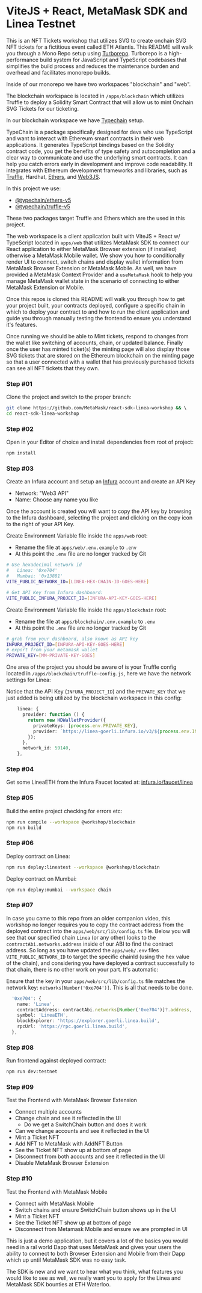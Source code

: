 # ViteJS + React, MetaMask SDK and Linea Testnet

This is an NFT Tickets workshop that utilizes SVG to create onchain SVG NFT tickets for a fictitious event called ETH Atlantis. This README will walk you through a Mono Repo setup using [Turborepo](https://turbo.build/repo). Turborepo is a high-performance build system for JavaScript and TypeScript codebases that simplifies the build process and reduces the maintenance burden and overhead and facilitates monorepo builds.

Inside of our monorepo we have two workspaces "blockchain" and "web".

The blockchain workspace is located in `/apps/blockchain` which utilizes Truffle to deploy a Solidity Smart Contract that will allow us to mint Onchain SVG Tickets for our ticketing.

In our blockchain workspace we have [Typechain](https://github.com/dethcrypto/TypeChain) setup. 

TypeChain is a package specifically designed for devs who use TypeScript and want to interact with Ethereum smart contracts in their web applications. It generates TypeScript bindings based on the Solidity contract code, you get the benefits of type safety and autocompletion and a clear way to communicate and use the underlying smart contracts. It can help you catch errors early in development and improve code readability. It integrates with Ethereum development frameworks and libraries, such as [Truffle](https://trufflesuite.com/), Hardhat, [Ethers](https://docs.ethers.org/), and [Web3JS](https://web3js.readthedocs.io/).

In this project we use:

- [@typechain/ethers-v5](https://github.com/dethcrypto/TypeChain/tree/master/packages/target-ethers-v5)
- [@typechain/truffle-v5](https://github.com/dethcrypto/TypeChain/tree/master/packages/target-truffle-v5)

These two packages target Truffle and Ethers which are the used in this project.

The web workspace is a client application built with ViteJS + React w/ TypeScript located in `apps/web` that utilizes MetaMask SDK to connect our React application to either MetaMask Browser extension (if installed) otherwise a MetaMask Mobile wallet. We show you how to conditionally render UI to connect, switch chains and display wallet information from MetaMask Browser Extension or MetaMask Mobile. As well, we have provided a MetaMask Context Provider and a `useMetaMask` hook to help you manage MetaMask wallet state in the scenario of connecting to either MetaMask Extension or Mobile.

Once this repos is cloned this README will walk you through how to get your project built, your contracts deployed, configure a specific chain in which to deploy your contract to and how to run the client application and guide you through manually testing the frontend to ensure you understand it's features.

Once running we should be able to Mint tickets, respond to changes from the wallet like switching of accounts, chain, or updated balance. Finally once the user has minted ticket(s) the minting page will also display those SVG tickets that are stored on the Ethereum blockchain on the minting page so that a user connected with a wallet that has previously purchased tickets can see all NFT tickets that they own.

### Step #01

Clone the project and switch to the proper branch:

```bash
git clone https://github.com/MetaMask/react-sdk-linea-workshop && \ 
cd react-sdk-linea-workshop
```
### Step #02

Open in your Editor of choice and install dependencies from root of project:

```bash
npm install
```

### Step #03

Create an Infura account and setup an [Infura](https://www.infura.io) account and create an API Key 

- Network: "Web3 API"
- Name: Choose any name you like

Once the account is created you will want to copy the API key by browsing to the Infura dashboard, selecting the project and clicking on the copy icon to the right of your API Key.

Create Environment Variable file inside the `apps/web` root:

- Rename the file at `apps/web/.env.example` to `.env`
- At this point the `.env` file are no longer tracked by Git

```bash
# Use hexadecimal network id 
#   Linea: '0xe704'
#   Mumbai: '0x13881'
VITE_PUBLIC_NETWORK_ID=[LINEA-HEX-CHAIN-ID-GOES-HERE]

# Get API Key from Infura dashboard:
VITE_PUBLIC_INFURA_PROJECT_ID=[INFURA-API-KEY-GOES-HERE]
```

Create Environment Variable file inside the `apps/blockchain` root:

- Rename the file at `apps/blockchain/.env.example` to `.env`
- At this point the `.env` file are no longer tracked by Git

```bash
# grab from your dashboard, also known as API key
INFURA_PROJECT_ID=[INFURA-API-KEY-GOES-HERE]
# export from your metamask wallet
PRIVATE_KEY=[MM-PRIVATE-KEY-GOES]
```

One area of the project you should be aware of is your Truffle config located in `/apps/blockchain/truffle-config.js`, here we have the network settings for Linea:

Notice that the API Key (`INFURA_PROJECT_ID`) and the `PRIVATE_KEY` that we just added is being utilized by the blockchain workspace in this config:

```ts
    linea: {
      provider: function () {
        return new HDWalletProvider({
          privateKeys: [process.env.PRIVATE_KEY],
          provider: `https://linea-goerli.infura.io/v3/${process.env.INFURA_API_KEY}`,
        });
      },
      network_id: 59140,
    },
```

### Step #04

Get some LineaETH from the Infura Faucet located at: [infura.io/faucet/linea](https://www.infura.io/faucet/linea)

### Step #05

Build the entire project checking for errors etc:

```bash
npm run compile --workspace @workshop/blockchain
npm run build
```

### Step #06

Deploy contract on Linea: 

```bash
npm run deploy:lineatest --workspace @workshop/blockchain
```

Deploy contract on Mumbai: 

```bash
npm run deploy:mumbai --workspace chain
```

### Step #07

In case you came to this repo from an older companion video, this workshop no longer requires you to copy the contract address from the deployed contract into the `apps/web/src/lib/config.ts` file. Below you will see that our specified chain `Linea` (or any other) looks to the `contractAbi.networks.address` inside of our ABI to find the contract address. So long as you have updated the `apps/web/.env` files `VITE_PUBLIC_NETWORK_ID` to target the specific chainId (using the hex value of the chain), and considering you have deployed a contract successfully to that chain, there is no other work on your part. It's automatic:

Ensure that the key in your `apps/web/src/lib/config.ts` file matches the network key: `networks[Number('0xe704')]`. This is all that needs to be done.

```ts
  '0xe704': {
    name: 'Linea',
    contractAddress: contractAbi.networks[Number('0xe704')]?.address,
    symbol: 'LineaETH',
    blockExplorer: 'https://explorer.goerli.linea.build',
    rpcUrl: 'https://rpc.goerli.linea.build',
  },
```
### Step #08

Run frontend against deployed contract: 

```bash
npm run dev:testnet
```

### Step #09

Test the Frontend with MetaMask Browser Extension

- Connect multiple accounts
- Change chain and see it reflected in the UI
  - Do we get a SwitchChain button and does it work
- Can we change accounts and see it reflected in the UI
- Mint a Ticket NFT
- Add NFT to MetaMask with AddNFT Button
- See the Ticket NFT show up at bottom of page
- Disconnect from both accounts and see it reflected in the UI
- Disable MetaMask Browser Extension

### Step #10

Test the Frontend with MetaMask Mobile

- Connect with MetaMask Mobile
- Switch chains and ensure SwitchChain button shows up in the UI
- Mint a Ticket NFT
- See the Ticket NFT show up at bottom of page
- Disconnect from Metamask Mobile and ensure we are prompted in UI

This is just a demo application, but it covers a lot of the basics you would need in a ral world Dapp that uses MetaMask and gives your users the ability to connect to both Browser Extension and Mobile from their Dapp which up until MetaMask SDK was no easy task.

The SDK is new and we want to hear what you think, what features you would like to see as well, we really want you to apply for the Linea and MetaMask SDK bounties at ETH Waterloo.